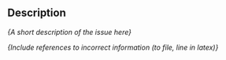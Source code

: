 ## Description
*{A short description of the issue here}*

*{Include references to incorrect information (to file, line in latex)}*
